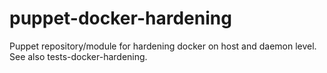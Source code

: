# puppet-docker-hardening
Puppet repository/module for hardening docker on host and daemon level. See also tests-docker-hardening.
